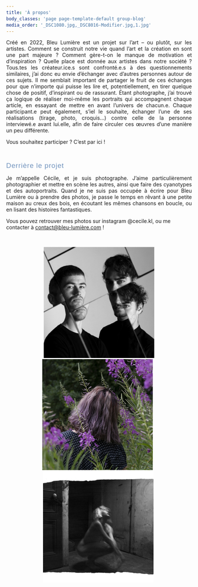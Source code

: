```yaml
---
title: 'À propos'
body_classes: 'page page-template-default group-blog'
media_order: '_DSC1080.jpg,_DSC8016-Modifier.jpg,1.jpg'
---
```


<p style="text-align: justify;">Cr&eacute;&eacute; en 2022, Bleu Lumi&egrave;re est un projet sur l&rsquo;art &ndash; ou plut&ocirc;t, sur les artistes. Comment se construit notre vie quand l&rsquo;art et la cr&eacute;ation en sont une part majeure&nbsp;? Comment g&egrave;re-t-on le manque de motivation et d&rsquo;inspiration ? Quelle place est donn&eacute;e aux artistes dans notre soci&eacute;t&eacute;&nbsp;? Tous.tes les cr&eacute;ateur.ice.s sont confront&eacute;.e.s &agrave; des questionnements similaires, j&rsquo;ai donc eu envie d&rsquo;&eacute;changer avec d&rsquo;autres personnes autour de ces sujets. Il me semblait important de partager le fruit de ces &eacute;changes pour que n&rsquo;importe qui puisse les lire et, potentiellement, en tirer quelque chose de positif, d&rsquo;inspirant ou de rassurant. &Eacute;tant photographe, j&rsquo;ai trouv&eacute; &ccedil;a logique de r&eacute;aliser moi-m&ecirc;me les portraits qui accompagnent chaque article, en essayant de mettre en avant l&rsquo;univers de chacun.e. Chaque participant.e peut &eacute;galement, s&rsquo;iel le souhaite, &eacute;changer l&rsquo;une de ses r&eacute;alisations (tirage, photo, croquis&hellip;) contre celle de la personne interview&eacute;.e avant lui.elle, afin de faire circuler ces &oelig;uvres d&rsquo;une mani&egrave;re un peu diff&eacute;rente.</p>
<p style="text-align: justify;">Vous souhaitez participer ? C&rsquo;est par ici&nbsp;!</p>
<p>&nbsp;</p>
<p><span style="color: #7193bd; font-size: 14pt; font-family: Raleway Regular, arial; letter-spacing: 1px;">Derri&egrave;re le projet</span></p>
<p style="text-align: justify;">Je m&rsquo;appelle C&eacute;cile, et je suis photographe. J&rsquo;aime particuli&egrave;rement photographier et mettre en sc&egrave;ne les autres, ainsi que faire des cyanotypes et des autoportraits. Quand je ne suis pas occup&eacute;e &agrave; &eacute;crire pour Bleu Lumi&egrave;re ou &agrave; prendre des photos, je passe le temps en r&ecirc;vant &agrave; une petite maison au creux des bois, en &eacute;coutant les m&ecirc;mes chansons en boucle, ou en lisant des histoires fantastiques.</p>
<p>Vous pouvez retrouver mes photos sur instagram @cecile.kl, ou me contacter &agrave; <a href="mailto:contact@bleu-lumi&egrave;re.com">contact@bleu-lumi&egrave;re.com</a> !</p>
<p>&nbsp;</p>
<p style="text-align: center;"><img src="_DSC1080.jpg" alt="" width="300" /> <img src="_DSC8016-Modifier.jpg" alt="" width="300" /> &nbsp; <img src="1.jpg" alt="" width="300" />&nbsp;</p>